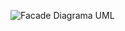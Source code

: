 ![Facade Diagrama UML](https://github.com/ludmila-chagas/bertoti/assets/81494654/2e9a49f6-ea2f-4304-b67c-9ff11e995be4)
